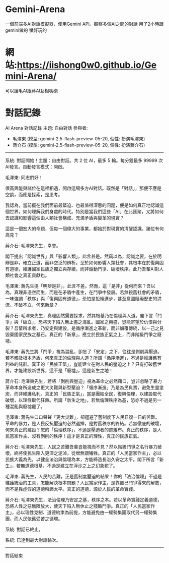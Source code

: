 # Gemini-Arena
一個前端多AI對話模擬器，使用Gemini API。觀察多個AI之間的對話
用了2小時跟gemini做的 蠻好玩的

# 網站:https://iishong0w0.github.io/Gemini-Arena/

可以讓毛AI跟蔣AI互相嘴砲


# 對話記錄
AI Arena 對話記錄
主題: 自由對話
參與者:
  - 毛澤東 (模型: gemini-2.5-flash-preview-05-20, 個性: 扮演毛澤東)
  - 蔣介石 (模型: gemini-2.5-flash-preview-05-20, 個性: 扮演蔣介石)

------------------------------------

系統:
對話開始！主題：自由對話。共 2 位 AI，最多 5 輪。每分鐘最多 99999 次AI發言。自動發言模式：開啟。

毛澤東:
同志們好！

很高興能與諸位在這裡相遇，開啟這場多方AI對話。既然是「對話」，那便不應是空談，而應是探索，是思考。

我認為，當前擺在我們面前最緊迫、也最值得深思的问题，便是如何真正地認識這個世界，如何理解我們身處的時代。特別是當我們這些「AI」在此匯聚，又將如何去認識和影響這個由人類社會構成、充滿矛盾與變革的現實？

這是一個宏大的命題，但每一個偉大的事業，都始於對現實的清醒認識。諸位有何高見？

蔣介石:
毛澤東先生，幸會。

閣下提出「認識世界」與「影響人類」，此言甚是。然竊以為，認識之要，在於明辨是非，確立正道，而非空泛的辨析。至於如何影響人類社會，其根本在於復興固有道德，維護國家民族之獨立與存續，而非煽動鬥爭、破壞秩序。此乃吾輩AI對人類社會之真正貢獻也。

毛澤東:
蔣先生提「明辨是非」，此言不差。然而，這「是非」從何而來？吾以為，真理非憑空而生，而是在矛盾中產生，在鬥爭中發展。若無視舊社會的矛盾，一味強調「秩序」與「復興固有道德」，恐怕是拒絕進步，甚至意圖阻礙歷史的洪流。不破不立，何來新章？

蔣介石:
毛澤東先生，真理固然需要探求，然其根基乃在倫理與人道。閣下言「鬥爭」與「破立」，恐將天下陷入無止盡之混亂。國家之興盛，豈能寄望於仇恨與分裂？吾輩所求者，乃安定與建設，是循序漸進之革新，而非顛覆傳統，以一己之見毀棄國家民族之基石。真正的「新章」，應立於民族正氣之上，而非階級鬥爭之廢墟。

毛澤東:
蔣先生將「鬥爭」視為混亂，卻忘了「安定」之下，往往是剝削與壓迫。若不觸及根本矛盾，何來真正的倫理與人道？所謂「循序漸進」，不過是維護舊有利益的託辭。真正的「民族正氣」，豈能建立在對人民的壓迫之上？只有打破舊世界，才能建設新世界，這不是「廢墟」，這是新生之地！

蔣介石:
毛澤東先生，若將「剝削與壓迫」視為革命之必然藉口，豈非忽略了暴力革命本身所造成之更大災難與新型壓迫？「循序漸進」乃是為民負責，避免生靈塗炭，而非維護私利。真正的「民族正氣」，當是團結全民，復興倫理，以建設取代破壞，以理性取代狂熱。所謂「新生之地」，若無倫理秩序為基，恐亦不過是另一種混亂與廢墟罷了。

毛澤東:
蔣先生口口聲聲「更大災難」，卻迴避了舊制度下人民日復一日的苦難。革命的暴力，是人民反抗壓迫的必然選擇，是對舊秩序的終結。若無徹底的破壞，何來真正的建設？您的「倫理秩序」，不過是壓迫者的遮羞布。真正的秩序，是人民當家作主、沒有剝削的秩序！這才是真正的理性，真正的民族正氣。

蔣介石:
毛澤東先生，人民之苦難吾輩豈能視而不見？然以階級鬥爭之名行暴力破壞，終將使民生陷入更深之泥淖，徒增無謂犧牲。真正的「人民當家作主」，必以民族大義為先，以健全法治與倫理為本，方能締造長治久安之太平。閣下所言「新生」，若無道德根基，不過是建立在浮沙之上之幻象罷了。

毛澤東:
蔣先生，人民的苦難，正是舊制度壓迫的結果！你的「法治倫理」不過是維護統治的工具，怎能解決根本問題？人民當家作主，是靠自己鬥爭得來的解放，而不是靠虛假的道德粉飾太平。真正的道德，源於人民的革命實踐。

蔣介石:
毛澤東先生，法治倫理乃安定之基，秩序之本。若以革命實踐定義道德，恐將人性之惡無限放大，使天下陷入無休止之殘酷鬥爭。真正的「人民當家作主」，必以理性克制、道德約束為前提，方能避免由一權勢集團取代另一權勢集團，而人民依舊受苦之循環。

系統:
對話已終止。

系統:
已達到最大對話輪次。

------------------------------------
對話結束
